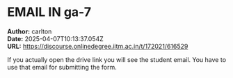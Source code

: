 # EMAIL IN ga-7

**Author:** carlton  
**Date:** 2025-04-07T10:13:37.054Z  
**URL:** https://discourse.onlinedegree.iitm.ac.in/t/172021/616529

If you actually open the drive link you will see the student email. You have to use that email for submitting the form.
